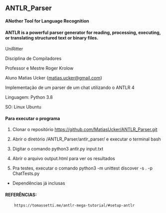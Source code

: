 ## ANTLR_Parser
#### ANother Tool for Language Recognition
#### ANTLR is a powerful parser generator for reading, processing, executing, or translating structured text or binary files.


UniRitter

Disciplina de Compiladores

Professor e Mestre Roger Krolow

Aluno Matias Ucker {matias.ucker@gmail.com}

Implementação de um parser de um chat utilizando o ANTLR 4

Linguagem: Python 3.8

SO: Linux Ubuntu

#### Para executar o programa

1. Clonar o repositório https://github.com/MatiasUcker/ANTLR_Parser.git

2. Abrir o diretório /ANTLR_Parser/antlr_parser/ e executar o terminal bash

3. Digitar o comando python3 antlr.py input.txt

4. Abrir o arquivo output.html para ver os resultados

5. Pra testes, executar o comando python3 -m unittest discover -s . -p ChatTests.py

- Dependências já inclusas




#### REFERÊNCIAS:
        https://tomassetti.me/antlr-mega-tutorial/#setup-antlr
